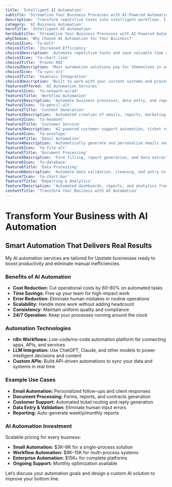 ```yaml
---
title: 'Intelligent AI Automation'
subtitle: 'Streamline Your Business Processes with AI-Powered Automation'
description: 'Transform repetitive tasks into intelligent workflows. I help Greenville businesses reduce costs, improve efficiency, and focus on what matters most through AI-powered automation solutions.'
category: 'AI Business Automation'
heroTitle: 'Intelligent AI Automation'
heroSubtitle: 'Streamline Your Business Processes with AI-Powered Automation'
whyChoose: 'Why Choose AI Automation for Your Business?'
choice1Icon: 'fa-bolt'
choice1Title: 'Increased Efficiency'
choice1Description: 'Automate repetitive tasks and save valuable time across operations'
choice2Icon: 'fa-chart-line'
choice2Title: 'Proven ROI'
choice2Description: 'Most automation solutions pay for themselves in under 6 months'
choice3Icon: 'fa-sync-alt'
choice3Title: 'Seamless Integration'
choice3Description: 'Built to work with your current systems and processes'
featuresOffered: 'AI Automation Services'
feature1Icon: 'fa-network-wired'
feature1Title: 'Workflow Automation'
feature1Description: 'Automate business processes, data entry, and repetitive tasks with intelligent decision-making'
feature2Icon: 'fa-pencil-alt'
feature2Title: 'Content Generation'
feature2Description: 'Automated creation of emails, reports, marketing materials, and documentation'
feature3Icon: 'fa-headset'
feature3Title: 'Customer Service'
feature3Description: 'AI-powered customer support automation, ticket routing, and response generation'
feature4Icon: 'fa-envelope'
feature4Title: 'Email Automation'
feature4Description: 'Automatically generate and personalize emails and responses based on business rules'
feature5Icon: 'fa-file-alt'
feature5Title: 'Document Processing'
feature5Description: 'Form filling, report generation, and data extraction from various sources'
feature6Icon: 'fa-database'
feature6Title: 'Data Processing'
feature6Description: 'Automate data validation, cleaning, and entry to reduce manual work and errors'
feature7Icon: 'fa-chart-bar'
feature7Title: 'Reporting & Analytics'
feature7Description: 'Automated dashboards, reports, and analytics from your business data'
contentTitle: 'Transform Your Business with AI Automation'
---
```


# Transform Your Business with AI Automation

## Smart Automation That Delivers Real Results

My AI automation services are tailored for Upstate businesses ready to boost productivity and eliminate manual inefficiencies.

### Benefits of AI Automation

- **Cost Reduction:** Cut operational costs by 60–80% on automated tasks
- **Time Savings:** Free up your team for high-impact work
- **Error Reduction:** Eliminate human mistakes in routine operations
- **Scalability:** Handle more work without adding headcount
- **Consistency:** Maintain uniform quality and compliance
- **24/7 Operation:** Keep your processes running around the clock

### Automation Technologies

- **n8n Workflows:** Low-code/no-code automation platform for connecting apps, APIs, and services
- **LLM Integration:** Use ChatGPT, Claude, and other models to power intelligent decisions and content
- **Custom APIs:** Build API-driven automations to sync your data and systems in real time

### Example Use Cases

- **Email Automation:** Personalized follow-ups and client responses
- **Document Processing:** Forms, reports, and contracts generation
- **Customer Support:** Automated ticket routing and reply generation
- **Data Entry & Validation:** Eliminate human input errors
- **Reporting:** Auto-generate weekly/monthly reports

### AI Automation Investment

Scalable pricing for every business:

- **Small Automation:** $3K–8K for a single-process solution
- **Workflow Automation:** $8K–15K for multi-process systems
- **Enterprise Automation:** $15K+ for complete platforms
- **Ongoing Support:** Monthly optimization available

Let’s discuss your automation goals and design a custom AI solution to improve your bottom line.
